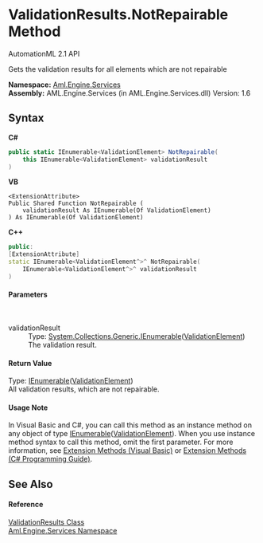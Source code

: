 # ValidationResults.NotRepairable Method 
AutomationML 2.1 API 

Gets the validation results for all elements which are not repairable

**Namespace:**&nbsp;<a href="N_Aml_Engine_Services">Aml.Engine.Services</a><br />**Assembly:**&nbsp;AML.Engine.Services (in AML.Engine.Services.dll) Version: 1.6

## Syntax

**C#**<br />
``` C#
public static IEnumerable<ValidationElement> NotRepairable(
	this IEnumerable<ValidationElement> validationResult
)
```

**VB**<br />
``` VB
<ExtensionAttribute>
Public Shared Function NotRepairable ( 
	validationResult As IEnumerable(Of ValidationElement)
) As IEnumerable(Of ValidationElement)
```

**C++**<br />
``` C++
public:
[ExtensionAttribute]
static IEnumerable<ValidationElement^>^ NotRepairable(
	IEnumerable<ValidationElement^>^ validationResult
)
```


#### Parameters
&nbsp;<dl><dt>validationResult</dt><dd>Type: <a href="https://docs.microsoft.com/dotnet/api/system.collections.generic.ienumerable-1" target="_parent" rel="noopener noreferrer">System.Collections.Generic.IEnumerable</a>(<a href="T_Aml_Engine_Services_ValidationElement">ValidationElement</a>)<br />The validation result.</dd></dl>

#### Return Value
Type: <a href="https://docs.microsoft.com/dotnet/api/system.collections.generic.ienumerable-1" target="_parent" rel="noopener noreferrer">IEnumerable</a>(<a href="T_Aml_Engine_Services_ValidationElement">ValidationElement</a>)<br />All validation results, which are not repairable.

#### Usage Note
In Visual Basic and C#, you can call this method as an instance method on any object of type <a href="https://docs.microsoft.com/dotnet/api/system.collections.generic.ienumerable-1" target="_parent" rel="noopener noreferrer">IEnumerable</a>(<a href="T_Aml_Engine_Services_ValidationElement">ValidationElement</a>). When you use instance method syntax to call this method, omit the first parameter. For more information, see <a href="https://docs.microsoft.com/dotnet/visual-basic/programming-guide/language-features/procedures/extension-methods" target="_blank" rel="noopener noreferrer">Extension Methods (Visual Basic)</a> or <a href="https://docs.microsoft.com/dotnet/csharp/programming-guide/classes-and-structs/extension-methods" target="_blank" rel="noopener noreferrer">Extension Methods (C# Programming Guide)</a>.

## See Also


#### Reference
<a href="T_Aml_Engine_Services_ValidationResults">ValidationResults Class</a><br /><a href="N_Aml_Engine_Services">Aml.Engine.Services Namespace</a><br />